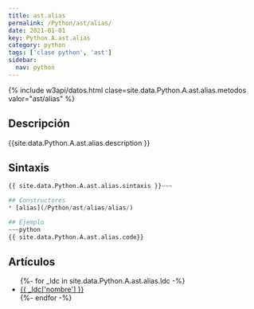 ```yaml
---
title: ast.alias
permalink: /Python/ast/alias/
date: 2021-01-01
key: Python.A.ast.alias
category: python
tags: ['clase python', 'ast']
sidebar: 
  nav: python
---
```


{% include w3api/datos.html clase=site.data.Python.A.ast.alias.metodos valor="ast/alias" %}

## Descripción
{{site.data.Python.A.ast.alias.description }}

## Sintaxis
~~~python
{{ site.data.Python.A.ast.alias.sintaxis }}~~~

## Constructores
* [alias](/Python/ast/alias/alias/)

## Ejemplo
~~~python
{{ site.data.Python.A.ast.alias.code}}
~~~

## Artículos
<ul>
{%- for _ldc in site.data.Python.A.ast.alias.ldc -%}
   <li>
       <a href="{{_ldc['url'] }}">{{ _ldc['nombre'] }}</a>
   </li>
{%- endfor -%}
</ul>
